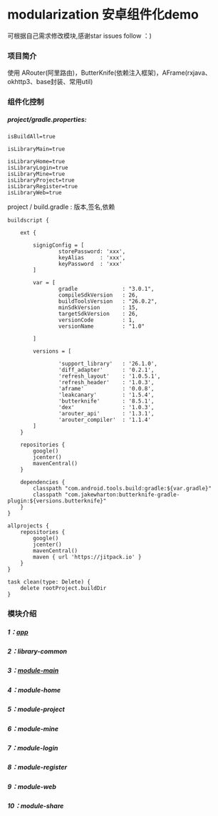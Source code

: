 # modularization 安卓组件化demo
可根据自己需求修改模块,感谢star issues follow ：)

### 项目简介

使用 ARouter(阿里路由)，ButterKnife(依赖注入框架)，AFrame(rxjava、okhttp3、base封装、常用util)

### 组件化控制

##### project/gradle.properties:

```
isBuildAll=true

isLibraryMain=true

isLibraryHome=true
isLibraryLogin=true
isLibraryMine=true
isLibraryProject=true
isLibraryRegister=true
isLibraryWeb=true
```

project / build.gradle :
版本,签名,依赖
```
buildscript {

    ext {

        signigConfig = [
                storePassword: 'xxx',
                keyAlias     : 'xxx',
                keyPassword  : 'xxx'
        ]

        var = [
                gradle              : "3.0.1",
                compileSdkVersion   : 26,
                buildToolsVersion   : "26.0.2",
                minSdkVersion       : 15,
                targetSdkVersion    : 26,
                versionCode         : 1,
                versionName         : "1.0"

        ]

        versions = [

                'support_library'   : '26.1.0',
                'diff_adapter'      : '0.2.1',
                'refresh_layout'    : '1.0.5.1',
                'refresh_header'    : '1.0.3',
                'aframe'            : '0.0.8',
                'leakcanary'        : '1.5.4',
                'butterknife'       : '8.5.1',
                'dex'               : '1.0.3',
                'arouter_api'       : '1.3.1',
                'arouter_compiler'  : '1.1.4'
        ]
    }

    repositories {
        google()
        jcenter()
        mavenCentral()
    }

    dependencies {
        classpath "com.android.tools.build:gradle:${var.gradle}"
        classpath "com.jakewharton:butterknife-gradle-plugin:${versions.butterknife}"
    }
}

allprojects {
    repositories {
        google()
        jcenter()
        mavenCentral()
        maven { url 'https://jitpack.io' }
    }
}

task clean(type: Delete) {
    delete rootProject.buildDir
}
```



### 模块介绍

##### 1：[app](https://github.com/woaigmz/modularization/blob/master/app/README.md)

##### 2：library-common

##### 3：[module-main](https://github.com/woaigmz/modularization/tree/master/module-main)

##### 4：module-home

##### 5：module-project

##### 6：module-mine

##### 7：module-login

##### 8：module-register

##### 9：module-web

##### 10：module-share
